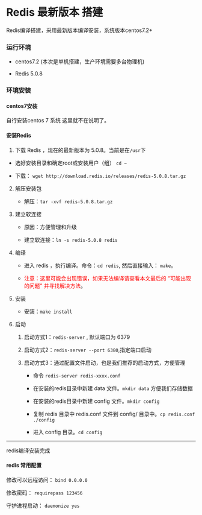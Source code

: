 # Redis 最新版本 搭建

Redis编译搭建，采用最新版本编译安装，系统版本centos7.2+

### 运行环境

- centos7.2 (本次是单机搭建，生产环境需要多台物理机)

- Redis 5.0.8

### 环境安装

#### centos7安装

自行安装centos 7 系统 这里就不在说明了。

#### 安装Redis

1.  下载 Redis ，现在的最新版本为 5.0.8。当前是在`/usr`下

   - 选好安装目录和确定root或安装用户（组） `cd ~`
   
   - 下载： `wget http://download.redis.io/releases/redis-5.0.8.tar.gz`

2. 解压安装包

   - 解压：`tar -xvf redis-5.0.8.tar.gz`

3. 建立软连接

   - 原因：方便管理和升级

   - 建立软连接：`ln -s redis-5.0.8 redis`


4. 编译

   - 进入 redis ，执行编译。命令：`cd redis`, 然后直接输入： `make`。

   - <font color='red'>注意：这里可能会出现错误，如果无法编译请查看本文最后的 “可能出现的问题” 并寻找解决方法</font>。

5. 安装

   - 安装：`make install`

6.  启动

    1.  启动方式1：`redis-server` , 默认端口为 6379

    2.  启动方式2：`redis-server --port 6380`,指定端口启动

    3.  启动方式3：通过配置文件启动，也是我们推荐的启动方式，方便管理 
    
        - 命令 `redis-server redis-xxxx.conf`

        - 在安装的redis目录中新建 data 文件。`mkdir data` 方便我们存储数据
        
        - 在安装的redis目录中新建 config 文件。`mkdir config`
        
        - 复制 redis 目录中 redis.conf 文件到 config/ 目录中。`cp redis.conf ./config`
  
        - 进入 config 目录。`cd config`



---

redis编译安装完成

#### redis 常用配置


修改可以远程访问： ` bind 0.0.0.0 `

修改密码： `requirepass 123456`

守护进程启动： `daemonize yes`

